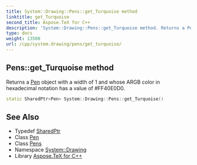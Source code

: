 ```yaml
---
title: System::Drawing::Pens::get_Turquoise method
linktitle: get_Turquoise
second_title: Aspose.TeX for C++
description: 'System::Drawing::Pens::get_Turquoise method. Returns a Pen object with a width of 1 and whose ARGB color in hexadecimal notation has a value of #FF40E0D0 in C++.'
type: docs
weight: 13500
url: /cpp/system.drawing/pens/get_turquoise/
---
```

## Pens::get_Turquoise method


Returns a [Pen](../../pen/) object with a width of 1 and whose ARGB color in hexadecimal notation has a value of #FF40E0D0.

```cpp
static SharedPtr<Pen> System::Drawing::Pens::get_Turquoise()
```

## See Also

* Typedef [SharedPtr](../../../system/sharedptr/)
* Class [Pen](../../pen/)
* Class [Pens](../)
* Namespace [System::Drawing](../../)
* Library [Aspose.TeX for C++](../../../)

